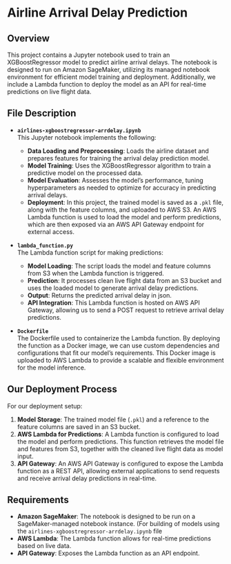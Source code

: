 # Airline Arrival Delay Prediction

## Overview
This project contains a Jupyter notebook used to train an XGBoostRegressor model to predict airline arrival delays. The notebook is designed to run on Amazon SageMaker, utilizing its managed notebook environment for efficient model training and deployment. Additionally, we include a Lambda function to deploy the model as an API for real-time predictions on live flight data.

## File Description

- **`airlines-xgboostregressor-arrdelay.ipynb`**  
  This Jupyter notebook implements the following:
  - **Data Loading and Preprocessing**: Loads the airline dataset and prepares features for training the arrival delay prediction model.
  - **Model Training**: Uses the XGBoostRegressor algorithm to train a predictive model on the processed data.
  - **Model Evaluation**: Assesses the model’s performance, tuning hyperparameters as needed to optimize for accuracy in predicting arrival delays.
  - **Deployment**: In this project, the trained model is saved as a `.pkl` file, along with the feature columns, and uploaded to AWS S3. An AWS Lambda function is used to load the model and perform predictions, which are then exposed via an AWS API Gateway endpoint for external access.

- **`lambda_function.py`**  
  The Lambda function script for making predictions:
  - **Model Loading**: The script loads the model and feature columns from S3 when the Lambda function is triggered.
  - **Prediction**: It processes clean live flight data from an S3 bucket and uses the loaded model to generate arrival delay predictions.
  - **Output**: Returns the predicted arrival delay in json.
  - **API Integration**: This Lambda function is hosted on AWS API Gateway, allowing us to send a POST request to retrieve arrival delay predictions.

- **`Dockerfile`**  
  The Dockerfile used to containerize the Lambda function. By deploying the function as a Docker image, we can use custom dependencies and configurations that fit our model’s requirements. This Docker image is uploaded to AWS Lambda to provide a scalable and flexible environment for the model inference.

## Our Deployment Process

For our deployment setup:
1. **Model Storage**: The trained model file (`.pkl`) and a reference to the feature columns are saved in an S3 bucket.
2. **AWS Lambda for Predictions**: A Lambda function is configured to load the model and perform predictions. This function retrieves the model file and features from S3, together with the cleaned live flight data as model input.
3. **API Gateway**: An AWS API Gateway is configured to expose the Lambda function as a REST API, allowing external applications to send requests and receive arrival delay predictions in real-time.

## Requirements
- **Amazon SageMaker**: The notebook is designed to be run on a SageMaker-managed notebook instance. (For building of models using the `airlines-xgboostregressor-arrdelay.ipynb` file
- **AWS Lambda**: The Lambda function allows for real-time predictions based on live data.
- **API Gateway**: Exposes the Lambda function as an API endpoint.
